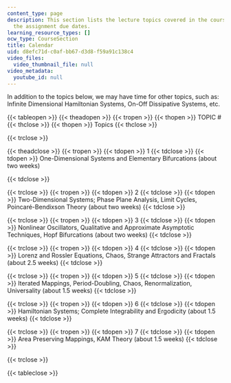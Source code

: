 ```yaml
---
content_type: page
description: This section lists the lecture topics covered in the course along with
  the assignment due dates.
learning_resource_types: []
ocw_type: CourseSection
title: Calendar
uid: d8efc71d-c0af-bb67-d3d8-f59a91c138c4
video_files:
  video_thumbnail_file: null
video_metadata:
  youtube_id: null
---
```


In addition to the topics below, we may have time for other topics, such as: Infinite Dimensional Hamiltonian Systems, On-Off Dissipative Systems, etc.

{{< tableopen >}}
{{< theadopen >}}
{{< tropen >}}
{{< thopen >}}
TOPIC #
{{< thclose >}}
{{< thopen >}}
Topics
{{< thclose >}}

{{< trclose >}}

{{< theadclose >}}
{{< tropen >}}
{{< tdopen >}}
1
{{< tdclose >}}
{{< tdopen >}}
One-Dimensional Systems and Elementary Bifurcations (about two weeks)  

{{< tdclose >}}

{{< trclose >}}
{{< tropen >}}
{{< tdopen >}}
2
{{< tdclose >}}
{{< tdopen >}}
Two-Dimensional Systems; Phase Plane Analysis, Limit Cycles, Poincaré-Bendixson Theory (about two weeks)
{{< tdclose >}}

{{< trclose >}}
{{< tropen >}}
{{< tdopen >}}
3
{{< tdclose >}}
{{< tdopen >}}
Nonlinear Oscillators, Qualitative and Approximate Asymptotic Techniques, Hopf Bifurcations (about two weeks)
{{< tdclose >}}

{{< trclose >}}
{{< tropen >}}
{{< tdopen >}}
4
{{< tdclose >}}
{{< tdopen >}}
Lorenz and Rossler Equations, Chaos, Strange Attractors and Fractals (about 2.5 weeks)
{{< tdclose >}}

{{< trclose >}}
{{< tropen >}}
{{< tdopen >}}
5
{{< tdclose >}}
{{< tdopen >}}
Iterated Mappings, Period-Doubling, Chaos, Renormalization, Universality (about 1.5 weeks)
{{< tdclose >}}

{{< trclose >}}
{{< tropen >}}
{{< tdopen >}}
6
{{< tdclose >}}
{{< tdopen >}}
Hamiltonian Systems; Complete Integrability and Ergodicity (about 1.5 weeks)
{{< tdclose >}}

{{< trclose >}}
{{< tropen >}}
{{< tdopen >}}
7
{{< tdclose >}}
{{< tdopen >}}
Area Preserving Mappings, KAM Theory (about 1.5 weeks)
{{< tdclose >}}

{{< trclose >}}

{{< tableclose >}}